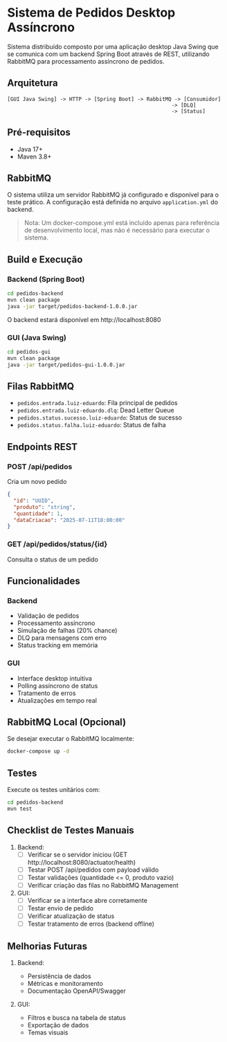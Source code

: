 # Sistema de Pedidos Desktop Assíncrono

Sistema distribuído composto por uma aplicação desktop Java Swing que se comunica com um backend Spring Boot através de REST, utilizando RabbitMQ para processamento assíncrono de pedidos.

## Arquitetura

```
[GUI Java Swing] -> HTTP -> [Spring Boot] -> RabbitMQ -> [Consumidor]
                                                     -> [DLQ]
                                                     -> [Status]
```

## Pré-requisitos

- Java 17+
- Maven 3.8+

## RabbitMQ

O sistema utiliza um servidor RabbitMQ já configurado e disponível para o teste prático. A configuração está definida no arquivo `application.yml` do backend.

> Nota: Um docker-compose.yml está incluído apenas para referência de desenvolvimento local, mas não é necessário para executar o sistema.

## Build e Execução

### Backend (Spring Boot)

```bash
cd pedidos-backend
mvn clean package
java -jar target/pedidos-backend-1.0.0.jar
```

O backend estará disponível em http://localhost:8080

### GUI (Java Swing)

```bash
cd pedidos-gui
mvn clean package
java -jar target/pedidos-gui-1.0.0.jar
```

## Filas RabbitMQ

- `pedidos.entrada.luiz-eduardo`: Fila principal de pedidos
- `pedidos.entrada.luiz-eduardo.dlq`: Dead Letter Queue
- `pedidos.status.sucesso.luiz-eduardo`: Status de sucesso
- `pedidos.status.falha.luiz-eduardo`: Status de falha

## Endpoints REST

### POST /api/pedidos
Cria um novo pedido
```json
{
  "id": "UUID",
  "produto": "string",
  "quantidade": 1,
  "dataCriacao": "2025-07-11T18:00:00"
}
```

### GET /api/pedidos/status/{id}
Consulta o status de um pedido

## Funcionalidades

### Backend
- Validação de pedidos
- Processamento assíncrono
- Simulação de falhas (20% chance)
- DLQ para mensagens com erro
- Status tracking em memória

### GUI
- Interface desktop intuitiva
- Polling assíncrono de status
- Tratamento de erros
- Atualizações em tempo real

## RabbitMQ Local (Opcional)

Se desejar executar o RabbitMQ localmente:

```bash
docker-compose up -d
```

## Testes

Execute os testes unitários com:

```bash
cd pedidos-backend
mvn test
```

## Checklist de Testes Manuais

1. Backend:
   - [ ] Verificar se o servidor iniciou (GET http://localhost:8080/actuator/health)
   - [ ] Testar POST /api/pedidos com payload válido
   - [ ] Testar validações (quantidade <= 0, produto vazio)
   - [ ] Verificar criação das filas no RabbitMQ Management

2. GUI:
   - [ ] Verificar se a interface abre corretamente
   - [ ] Testar envio de pedido
   - [ ] Verificar atualização de status
   - [ ] Testar tratamento de erros (backend offline)

## Melhorias Futuras

1. Backend:
   - Persistência de dados
   - Métricas e monitoramento
   - Documentação OpenAPI/Swagger

2. GUI:
   - Filtros e busca na tabela de status
   - Exportação de dados
   - Temas visuais
